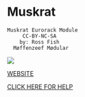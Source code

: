 # Muskrat   
    Muskrat Eurorack Module 
         CC-BY-NC-SA 
        by: Ross Fish 
      Møffenzeef Mødular 

![](https://github.com/moffenzeefmodular/Muskrat/blob/master/Images/MUSKRAT_STICKER.png)

[WEBSITE](http://moffenzeefmodular.com/muskrat)

[CLICK HERE FOR HELP](https://github.com/moffenzeefmodular/muskrat/wiki)
